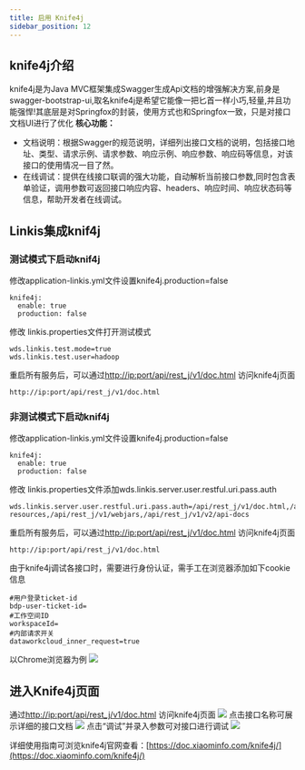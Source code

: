 ```yaml
---
title: 启用 Knife4j
sidebar_position: 12
---
```


## knife4j介绍

knife4j是为Java MVC框架集成Swagger生成Api文档的增强解决方案,前身是swagger-bootstrap-ui,取名knife4j是希望它能像一把匕首一样小巧,轻量,并且功能强悍!其底层是对Springfox的封装，使用方式也和Springfox一致，只是对接口文档UI进行了优化
**核心功能：**

- 文档说明：根据Swagger的规范说明，详细列出接口文档的说明，包括接口地址、类型、请求示例、请求参数、响应示例、响应参数、响应码等信息，对该接口的使用情况一目了然。
- 在线调试：提供在线接口联调的强大功能，自动解析当前接口参数,同时包含表单验证，调用参数可返回接口响应内容、headers、响应时间、响应状态码等信息，帮助开发者在线调试。

## Linkis集成knif4j

### 测试模式下启动knif4j

修改application-linkis.yml文件设置knife4j.production=false

```shell
knife4j:
  enable: true
  production: false
```

修改 linkis.properties文件打开测试模式

```shell
wds.linkis.test.mode=true
wds.linkis.test.user=hadoop
```

重启所有服务后，可以通过<http://ip:port/api/rest_j/v1/doc.html> 访问knife4j页面

```shell
http://ip:port/api/rest_j/v1/doc.html
```

### 非测试模式下启动knif4j

修改application-linkis.yml文件设置knife4j.production=false

```shell
knife4j:
  enable: true
  production: false
```

修改 linkis.properties文件添加wds.linkis.server.user.restful.uri.pass.auth

```shell
wds.linkis.server.user.restful.uri.pass.auth=/api/rest_j/v1/doc.html,/api/rest_j/v1/swagger-resources,/api/rest_j/v1/webjars,/api/rest_j/v1/v2/api-docs
```

重启所有服务后，可以通过<http://ip:port/api/rest_j/v1/doc.html> 访问knife4j页面

```shell
http://ip:port/api/rest_j/v1/doc.html
```

由于knife4j调试各接口时，需要进行身份认证，需手工在浏览器添加如下cookie信息

```shell
#用户登录ticket-id
bdp-user-ticket-id=
#工作空间ID
workspaceId=
#内部请求开关
dataworkcloud_inner_request=true
```

以Chrome浏览器为例
![](/Images-zh/deployment/knife4j/Knife4j_addcookie.png)

## 进入Knife4j页面

通过<http://ip:port/api/rest_j/v1/doc.html> 访问knife4j页面
![](/Images-zh/deployment/knife4j/Knife4j_home.png)
点击接口名称可展示详细的接口文档
![](/Images-zh/deployment/knife4j/Knife4j_interface.png)
点击“调试”并录入参数可对接口进行调试
![](/Images-zh/deployment/knife4j/Knife4j_debug.png)

详细使用指南可浏览knife4j官网查看：[https://doc.xiaominfo.com/knife4j/](https://doc.xiaominfo.com/knife4j/)
